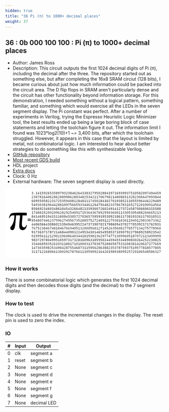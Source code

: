 ```yaml
---
hidden: true
title: "36 Pi (π) to 1000+ decimal places"
weight: 37
---
```


## 36 : 0b 000 100 100 : Pi (π) to 1000+ decimal places

* Author: James Ross
* Description: This circuit outputs the first 1024 decimal digits of Pi (π), including the decimal after the three. The repository started out as something else, but after completing the 16x8 SRAM circiut (128 bits), I became curious about just how much information could be packed into the circuit area.  The D flip flops in SRAM aren't particularly dense and the circuit has other functionality beyond information storage.  For this demonstration, I needed something without a logical pattern, something familiar, and something which would exercise all the LEDs in the seven segment display.  The Pi constant was perfect.  After a number of experiments in Verilog, trying the Espresso Heuristic Logic Minimizer tool, the best results ended up being a large boring block of case statements and letting the toolchain figure it out. The information limit I found was 1023*log2(10)+1 ~= 3,400 bits, after which the toolchain struggled.  However, it appears in this case that the layout is limited by metal, not combinatorial logic.  I am interested to hear about better strategies to do something like this with synthesizable Verilog.
* [GitHub repository](https://github.com/jar/tt02_freespeech)
* [Most recent GDS build](https://github.com/jar/tt02_freespeech/actions/runs/3597726759)
* HDL project
* [Extra docs](https://github.com/jar/tt02_freespeech/blob/main/README.md)
* Clock: 0 Hz
* External hardware: The seven segment display is used directly.

![picture](images/pi.png)

### How it works

There is some combinatorial logic which generates the first 1024 decimal digits and then decodes those digits (and the decimal) to the 7 segment display.

### How to test

The clock is used to drive the incremental changes in the display.  The reset pin is used to zero the index.

### IO

| # | Input        | Output       |
|---|--------------|--------------|
| 0 | clk  | segment a |
| 1 | reset  | segment b |
| 2 | None  | segment c |
| 3 | None  | segment d |
| 4 | None  | segment e |
| 5 | None  | segment f |
| 6 | None  | segment g |
| 7 | None  | decimal LED |

